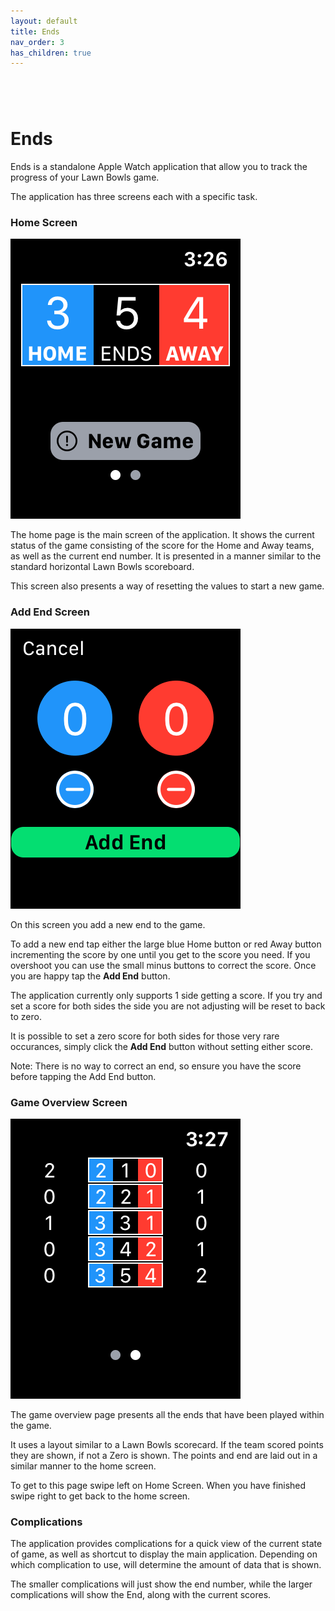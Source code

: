 ```yaml
---
layout: default
title: Ends
nav_order: 3
has_children: true
---
```


<a href="https://apps.apple.com/us/app/ends/id1519994705?mt=8" style="display:inline-block;overflow:hidden;background:url(https://linkmaker.itunes.apple.com/en-us/badge-lrg.svg?releaseDate=2020-06-25&kind=iossoftware&bubble=apple_music) no-repeat;width:135px;height:40px;"></a>

# Ends
Ends is a standalone Apple Watch application that allow you to track the progress of your Lawn Bowls game.

The application has three screens each with a specific task.

### Home Screen

![Home Screen](/assets/ends/home-screen.png)

The home page is the main screen of the application. It shows the current status of the game consisting of the score 
for the Home and Away teams, as well as the current end number. It is presented in a manner similar to the standard 
horizontal Lawn Bowls scoreboard.

This screen also presents a way of resetting the values to start a new game.

### Add End Screen

![New End](/assets/ends/add-end.png)

On this screen you add a new end to the game.

To add a new end tap either the large blue Home button or red Away button incrementing the score by one until you get to
the score you need. If you overshoot you can use the small minus buttons to correct the score. Once you are happy tap
the **Add End** button.

The application currently only supports 1 side getting a score. If you try and set a score for both sides the side you
are not adjusting will be reset to back to zero.

It is possible to set a zero score for both sides for those very rare occurances, simply click the **Add End** button
without setting either score.

Note: There is no way to correct an end, so ensure you have the score before tapping the Add End button.

### Game Overview Screen
 
![Game Overview](/assets/ends/ends.png)
 
The game overview page presents all the ends that have been played within the game.
 
It uses a layout similar to a Lawn Bowls scorecard. If the team scored points they are shown, if not a Zero is shown. The
points and end are laid out in a similar manner to the home screen.
 
To get to this page swipe left on Home Screen. When you have finished swipe right to get back to the home screen.

### Complications

The application provides complications for a quick view of the current state of game, as well as shortcut to display the
main application. Depending on which complication to use, will determine the amount of data that is shown.

The smaller complications will just show the end number, while the larger complications will show the End, along
with the current scores.